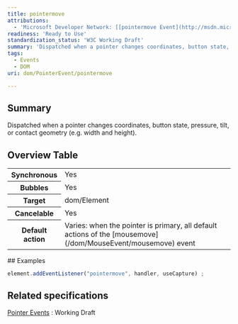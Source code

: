 ```yaml
---
title: pointermove
attributions:
  - 'Microsoft Developer Network: [[pointermove Event](http://msdn.microsoft.com/en-us/library/ie/hh771911(v=vs.85).aspx) Article]'
readiness: 'Ready to Use'
standardization_status: 'W3C Working Draft'
summary: 'Dispatched when a pointer changes coordinates, button state, pressure, tilt, or contact geometry (e.g. width and height).'
tags:
  - Events
  - DOM
uri: dom/PointerEvent/pointermove

---
```

## Summary

Dispatched when a pointer changes coordinates, button state, pressure, tilt, or contact geometry (e.g. width and height).

## Overview Table

<table class="wikitable">
<tr>
<th>
Synchronous

</th>
<td>
Yes

</td>
</tr>
<tr>
<th>
Bubbles

</th>
<td>
Yes

</td>
</tr>
<tr>
<th>
Target

</th>
<td>
dom/Element

</td>
</tr>
<tr>
<th>
Cancelable

</th>
<td>
Yes

</td>
</tr>
<tr>
<th>
Default action

</th>
<td>
Varies: when the pointer is primary, all default actions of the [mousemove](/dom/MouseEvent/mousemove) event

</td>
</tr>
</table>
## Examples

``` js
element.addEventListener("pointermove", handler, useCapture) ;
```

## Related specifications

[Pointer Events](http://www.w3.org/TR/pointerevents)
:   Working Draft

